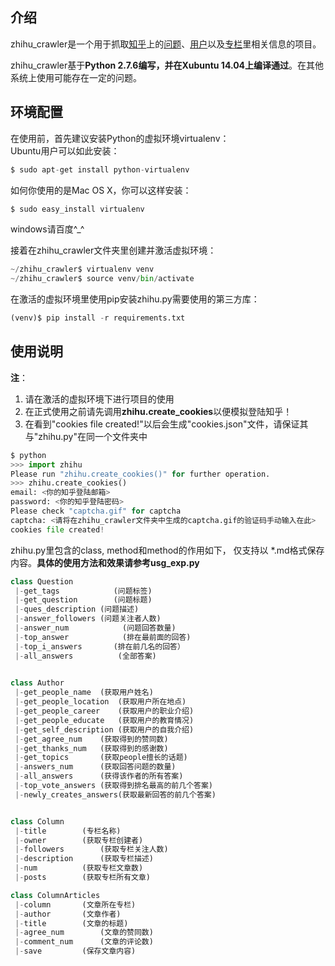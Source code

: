 
## 介绍
zhihu_crawler是一个用于抓取[知乎](http://www.zhihu.com/)上的[问题](http://www.zhihu.com/question/29693016)、[用户](http://www.zhihu.com/people/xie-ke-41)以及[专栏](http://zhuanlan.zhihu.com/niceliving)里相关信息的项目。  

zhihu_crawler基于**Python 2.7.6编写，并在Xubuntu 14.04上编译通过**。在其他系统上使用可能存在一定的问题。  


## 环境配置
在使用前，首先建议安装Python的虚拟环境virtualenv：  
Ubuntu用户可以如此安装：  
```Python
$ sudo apt-get install python-virtualenv  
```
如何你使用的是Mac OS X，你可以这样安装：  
```Python
$ sudo easy_install virtualenv  
```
windows请百度^_^  



接着在zhihu_crawler文件夹里创建并激活虚拟环境：  
```Python
~/zhihu_crawler$ virtualenv venv  
~/zhihu_crawler$ source venv/bin/activate
```


在激活的虚拟环境里使用pip安装zhihu.py需要使用的第三方库：  
```Python
(venv)$ pip install -r requirements.txt  
```

## 使用说明
**注**：  
1. 请在激活的虚拟环境下进行项目的使用  
2. 在正式使用之前请先调用**zhihu.create_cookies**以便模拟登陆知乎！  
3. 在看到"cookies file created!"以后会生成"cookies.json"文件，请保证其与"zhihu.py"在同一个文件夹中  

```Python
$ python
>>> import zhihu
Please run "zhihu.create_cookies()" for further operation.
>>> zhihu.create_cookies()
email: <你的知乎登陆邮箱>
password: <你的知乎登陆密码> 
Please check "captcha.gif" for captcha
captcha: <请将在zhihu_crawler文件夹中生成的captcha.gif的验证码手动输入在此>
cookies file created!
```

zhihu.py里包含的class, method和method的作用如下， 仅支持以 *.md格式保存内容。**具体的使用方法和效果请参考usg_exp.py**  

```Python
class Question
 |-get_tags		       (问题标签)
 |-get_question		   (问题标题)
 |-ques_description	(问题描述)
 |-answer_followers	(问题关注者人数)
 |-answer_num		     (问题回答数量)
 |-top_answer		     (排在最前面的回答)
 |-top_i_answers	   (排在前几名的回答）
 |-all_answers		    (全部答案)

 
class Author
 |-get_people_name	(获取用户姓名)
 |-get_people_location	(获取用户所在地点)
 |-get_people_career	(获取用户的职业介绍)
 |-get_people_educate	(获取用户的教育情况)
 |-get_self_description (获取用户的自我介绍)
 |-get_agree_num	(获取得到的赞同数)
 |-get_thanks_num	(获取得到的感谢数)
 |-get_topics		(获取people擅长的话题)
 |-answers_num		(获取回答问题的数量)
 |-all_answers		(获得该作者的所有答案)
 |-top_vote_answers	(获取得到排名最高的前几个答案)
 |-newly_creates_answers(获取最新回答的前几个答案)


class Column
 |-title		(专栏名称)
 |-owner		(获取专栏创建者)
 |-followers		(获取专栏关注人数)
 |-description		(获取专栏描述)
 |-num			(获取专栏文章数)
 |-posts		(获取专栏所有文章)

class ColumnArticles
 |-column		(文章所在专栏)
 |-author		(文章作者)
 |-title		(文章的标题)
 |-agree_num		(文章的赞同数)
 |-comment_num		(文章的评论数)
 |-save			(保存文章内容)
```
